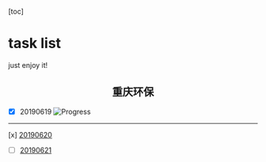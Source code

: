 [toc]

# task list
just enjoy it!



<h2 style="text-align: center">重庆环保</h2>

-[x] <a>20190619</a>
![Progress](http://progressed.io/bar/28?title=progress)   
---
[x] [20190620]()
- [ ] [20190621]()



